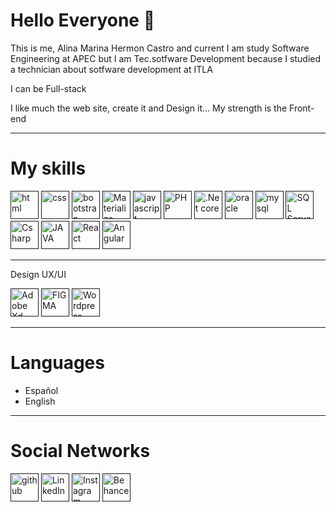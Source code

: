 # Hello Everyone 👋

This is me, Alina Marina Hermon Castro and current I am study Software Engineering at APEC
but I am Tec.sotfware Development because I studied a technician about sotfware development at ITLA

I can be Full-stack

I like much the web site, create it and Design it...
My strength is the Front-end

-----------------------------------------------------------------------------------------------
# My skills

[<img src='https://img.shields.io/badge/HTML5-E34F26?style=for-the-badge&logo=html5&logoColor=white' alt='html' height='45'>]() [<img src='https://img.shields.io/badge/CSS-1572B6?style=for-the-badge&logo=css3&logoColor=white' alt='css' height='45'>]() [<img src='https://img.shields.io/badge/Bootstrap-563D7C?style=for-the-badge&logo=bootstrap&logoColor=white' alt='bootstrap' height='45'>]() [<img src='https://img.shields.io/badge/Materialize-CC6699?style=for-the-badge&logo=Navbar&logoColor=white' alt='Materialize' height='45'>]() [<img src='https://img.shields.io/badge/JavaScript-F7DF1E?style=for-the-badge&logo=javascript&logoColor=black' alt='javascript' height='45'>]() [<img src='https://img.shields.io/badge/Php-777BB4?style=for-the-badge&logo=php&logoColor=4FC08D' alt='PHP' height='45'>]() [<img 
src='https://img.shields.io/badge/.Net score-512BD4?style=for-the-badge&logo=.NET&logoColor=white' alt='.Net core' height='45'>]() [<img
src='https://img.shields.io/badge/Oracle-DD0031?style=for-the-badge&logo=oracle&logoColor=white' alt='oracle' height='45'>]()
[<img src='https://img.shields.io/badge/MySQL-4479A1?style=for-the-badge&logo=mysql&logoColor=black' alt='mysql' height='45'>]() [<img 
src='https://img.shields.io/badge/SQL Server-CC2927?style=for-the-badge&logo=microsoftsqlserver&logoColor=black' alt='SQL Server' height='45'>]() [<img src='https://img.shields.io/badge/Csharp-99CC00?style=for-the-badge&logo=csharp&logoColor=black' alt='Csharp' height='45'>]() [<img
src='https://img.shields.io/badge/java-F7DF1E?style=for-the-badge&logo=java&logoColor=white' alt='JAVA' height='45'>]() [<img
src='https://img.shields.io/badge/React-61DAFB?style=for-the-badge&logo=react&logoColor=black' alt='React' height='45'>]() [<img
src='https://img.shields.io/badge/Angular-DD0031?style=for-the-badge&logo=angular&logoColor=white' alt='Angular' height='45'>]() 



-----------------------------------------------------------------------------------------------
Design UX/UI

[<img src='https://img.shields.io/badge/ADOBE Xd-FF61F6?style=for-the-badge&logo=adobexd&logoColor=black' alt='Adobe Xd' height='45'>]() [<img src='https://img.shields.io/badge/FIGMA-F24E1E?style=for-the-badge&logo=figma&logoColor=black' alt='FIGMA' height='45'>]() [<img src='https://img.shields.io/badge/Wordpress-21759B?style=for-the-badge&logo=wordpress&logoColor=white' alt='Wordpress' height='45'>]()



------------------------------------------------------------------------------------------------

# Languages

* Español
* English

------------------------------------------------------------------------------------------------

# Social Networks

[<img src='https://img.shields.io/badge/github-732E9A?style=for-the-badge&logo=github&logoColor=white' alt='github' height='45'>]() [<img src='https://img.shields.io/badge/LinkedIn-0A66C2?style=for-the-badge&logo=linkedin&logoColor=white' alt='LinkedIn' height='45'>]() [<img
src='https://img.shields.io/badge/Instagram-E4405F?style=for-the-badge&logo=instagram&logoColor=white' alt='Instagram' height='45'>]() [<img 
src='https://img.shields.io/badge/Behance-1769FF?style=for-the-badge&logo=behance&logoColor=white' alt='Behance' height='45'>]()

